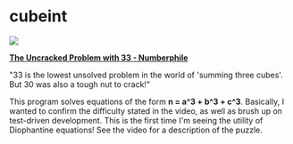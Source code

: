 # cubeint

<a href="https://www.youtube.com/watch?v=wymmCdLdPvM"><img src="https://i.ytimg.com/vi/wymmCdLdPvM/hqdefault.jpg"></a>

<b><a href="/watch?v=wymmCdLdPvM" title="The Uncracked Problem with 33 - Numberphile">The Uncracked Problem with 33 - Numberphile</a></b>

"33 is the lowest unsolved problem in the world of 'summing three cubes'. But 30 was also a tough nut to crack!"

This program solves equations of the form <b>n = a^3 + b^3 + c^3</b>. Basically, I wanted to confirm the difficulty stated in the video, as well as brush up on test-driven development. This is the first time I'm seeing the utility of Diophantine equations! See the video for a description of the puzzle.





